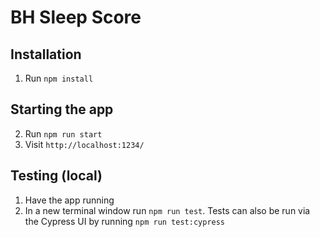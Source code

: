 # BH Sleep Score

## Installation

1. Run `npm install`

## Starting the app
2. Run `npm run start`
3. Visit `http://localhost:1234/`

## Testing (local)
1. Have the app running
2. In a new terminal window run `npm run test`. Tests can also be run via the Cypress UI by running `npm run test:cypress`